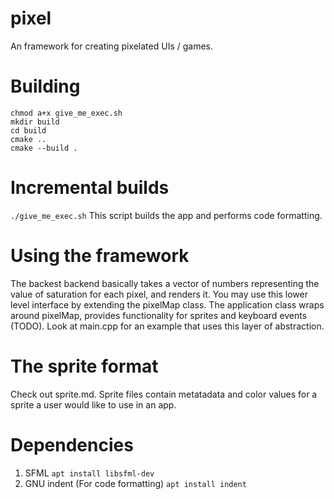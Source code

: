 # pixel
An framework for creating pixelated UIs / games. 

# Building
    chmod a+x give_me_exec.sh
    mkdir build
    cd build
    cmake ..
    cmake --build .
    
#  Incremental builds
```./give_me_exec.sh```
This script builds the app and performs code formatting. 

# Using the framework
The backest backend basically takes a vector of numbers representing the value of saturation for each pixel, and renders it. You may use this lower level interface by extending the pixelMap class. The application class wraps around pixelMap, provides functionality for sprites and keyboard events (TODO). Look at main.cpp for an example that uses this layer of abstraction.

# The sprite format
Check out sprite.md. Sprite files contain metatadata and color values for a sprite a user would like to use in an app.

# Dependencies 
1. SFML
```apt install libsfml-dev```
2. GNU indent (For code formatting)
```apt install indent```
